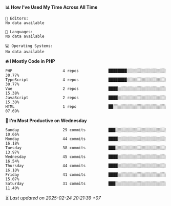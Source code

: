 <!--START_SECTION:readme-stats-->
**📊 How I’ve Used My Time Across All Time**

```text
📝 Editors:
No data available

💬 Languages:
No data available

💻 Operating Systems:
No data available
```

**🔥 I Mostly Code in PHP**

```text
PHP                      4 repos             ████████░░░░░░░░░░░░░░░░░   30.77%
TypeScript               4 repos             ████████░░░░░░░░░░░░░░░░░   30.77%
Vue                      2 repos             ████░░░░░░░░░░░░░░░░░░░░░   15.38%
JavaScript               2 repos             ████░░░░░░░░░░░░░░░░░░░░░   15.38%
HTML                     1 repo              ██░░░░░░░░░░░░░░░░░░░░░░░   07.69%
```

**📅 I'm Most Productive on Wednesday**

```text
Sunday                   29 commits          ███░░░░░░░░░░░░░░░░░░░░░░   10.66%
Monday                   44 commits          ████░░░░░░░░░░░░░░░░░░░░░   16.18%
Tuesday                  38 commits          ███░░░░░░░░░░░░░░░░░░░░░░   13.97%
Wednesday                45 commits          ████░░░░░░░░░░░░░░░░░░░░░   16.54%
Thursday                 44 commits          ████░░░░░░░░░░░░░░░░░░░░░   16.18%
Friday                   41 commits          ████░░░░░░░░░░░░░░░░░░░░░   15.07%
Saturday                 31 commits          ███░░░░░░░░░░░░░░░░░░░░░░   11.40%
```



⏳ *Last updated on 2025-02-24 20:21:39 +07*
<!--END_SECTION:readme-stats-->